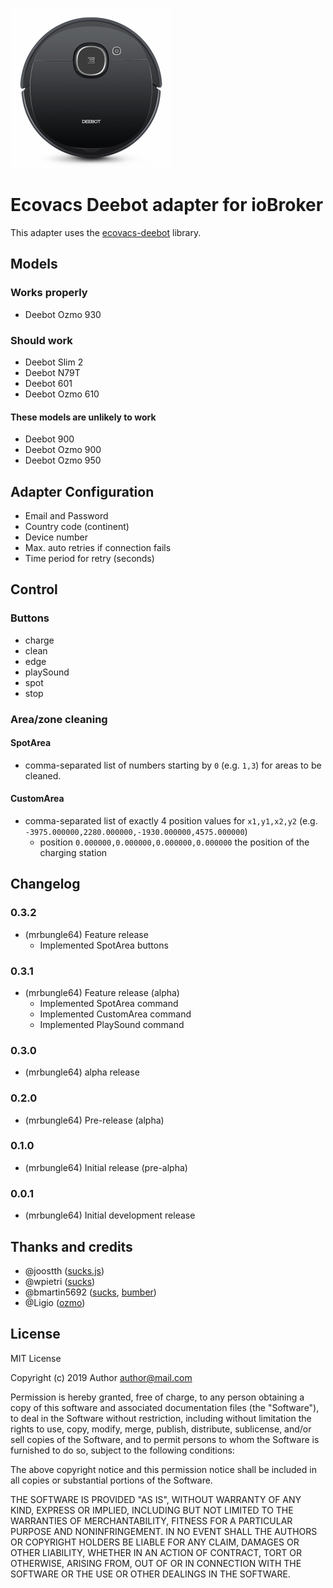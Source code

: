 ![Logo](admin/ecovacs-deebot.png)
# Ecovacs Deebot adapter for ioBroker

This adapter uses the [ecovacs-deebot](https://github.com/mrbungle64/ecovacs-deebot.js) library.

## Models

### Works properly
* Deebot Ozmo 930

### Should work
* Deebot Slim 2
* Deebot N79T
* Deebot 601
* Deebot Ozmo 610

#### These models are unlikely to work
* Deebot 900
* Deebot Ozmo 900
* Deebot Ozmo 950

## Adapter Configuration

* Email and Password
* Country code (continent)
* Device number
* Max. auto retries if connection fails
* Time period for retry (seconds)

## Control

### Buttons

* charge
* clean
* edge
* playSound
* spot
* stop

### Area/zone cleaning

#### SpotArea

* comma-separated list of numbers starting by `0` (e.g. `1,3`) for areas to be cleaned.

#### CustomArea

* comma-separated list of exactly 4 position values for `x1,y1,x2,y2` (e.g. `-3975.000000,2280.000000,-1930.000000,4575.000000`)
    * position `0.000000,0.000000,0.000000,0.000000` the position of the charging station


## Changelog

### 0.3.2
* (mrbungle64) Feature release
   * Implemented SpotArea buttons
   
### 0.3.1
* (mrbungle64) Feature release (alpha)
   * Implemented SpotArea command
   * Implemented CustomArea command
   * Implemented PlaySound command
   
### 0.3.0
* (mrbungle64) alpha release

### 0.2.0
* (mrbungle64) Pre-release (alpha)

### 0.1.0
* (mrbungle64) Initial release (pre-alpha)

### 0.0.1
* (mrbungle64) Initial development release

## Thanks and credits
* @joostth ([sucks.js](https://github.com/joostth/sucks.js))
* @wpietri ([sucks](https://github.com/wpietri/sucks))
* @bmartin5692 ([sucks](https://github.com/bmartin5692/sucks), [bumber](https://github.com/bmartin5692/bumper))
* @Ligio ([ozmo](https://github.com/Ligio/ozmo))

## License
MIT License

Copyright (c) 2019 Author <author@mail.com>

Permission is hereby granted, free of charge, to any person obtaining a copy
of this software and associated documentation files (the "Software"), to deal
in the Software without restriction, including without limitation the rights
to use, copy, modify, merge, publish, distribute, sublicense, and/or sell
copies of the Software, and to permit persons to whom the Software is
furnished to do so, subject to the following conditions:

The above copyright notice and this permission notice shall be included in all
copies or substantial portions of the Software.

THE SOFTWARE IS PROVIDED "AS IS", WITHOUT WARRANTY OF ANY KIND, EXPRESS OR
IMPLIED, INCLUDING BUT NOT LIMITED TO THE WARRANTIES OF MERCHANTABILITY,
FITNESS FOR A PARTICULAR PURPOSE AND NONINFRINGEMENT. IN NO EVENT SHALL THE
AUTHORS OR COPYRIGHT HOLDERS BE LIABLE FOR ANY CLAIM, DAMAGES OR OTHER
LIABILITY, WHETHER IN AN ACTION OF CONTRACT, TORT OR OTHERWISE, ARISING FROM,
OUT OF OR IN CONNECTION WITH THE SOFTWARE OR THE USE OR OTHER DEALINGS IN THE
SOFTWARE.
